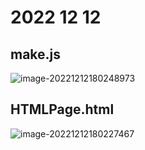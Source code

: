 # 2022 12 12

## make.js

![image-20221212180248973](C:\Users\XingTouYu\AppData\Roaming\Typora\typora-user-images\image-20221212180248973.png)

## HTMLPage.html

![image-20221212180227467](C:\Users\XingTouYu\AppData\Roaming\Typora\typora-user-images\image-20221212180227467.png)





